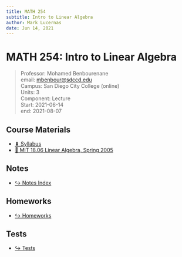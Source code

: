 ```yaml
---
title: MATH 254
subtitle: Intro to Linear Algebra
author: Mark Lucernas
date: Jun 14, 2021
---
```



# MATH 254: Intro to Linear Algebra
> Professor: Mohamed Benbourenane<br>
> email: mbenbour@sdccd.edu<br>
> Campus: San Diego City College (online)<br>
> Units: 3<br>
> Component: Lecture<br>
> Start: 2021-06-14<br>
> end: 2021-08-07<br>

## Course Materials

- [⬇ Syllabus](file:../../../files/summer-2021/MATH-254/syllabus_math254.pdf)
- [💽 MIT 18.06 Linear Algebra, Spring 2005](https://www.youtube.com/playlist?list=PLE7DDD91010BC51F8)

## Notes

- [↪ Notes Index](notes/index)

## Homeworks

- [↪ Homeworks](hw/index)

## Tests

- [↪ Tests](test/index)

